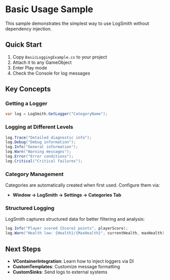 # Basic Usage Sample

This sample demonstrates the simplest way to use LogSmith without dependency injection.

## Quick Start

1. Copy `BasicLoggingExample.cs` to your project
2. Attach it to any GameObject
3. Enter Play mode
4. Check the Console for log messages

## Key Concepts

### Getting a Logger

```csharp
var log = LogSmith.GetLogger("CategoryName");
```

### Logging at Different Levels

```csharp
log.Trace("Detailed diagnostic info");
log.Debug("Debug information");
log.Info("General information");
log.Warn("Warning messages");
log.Error("Error conditions");
log.Critical("Critical failures");
```

### Category Management

Categories are automatically created when first used. Configure them via:
- **Window → LogSmith → Settings → Categories Tab**

### Structured Logging

LogSmith captures structured data for better filtering and analysis:

```csharp
log.Info("Player scored {Score} points", playerScore);
log.Warn("Health low: {Health}/{MaxHealth}", currentHealth, maxHealth);
```

## Next Steps

- **VContainerIntegration**: Learn how to inject loggers via DI
- **CustomTemplates**: Customize message formatting
- **CustomSinks**: Send logs to external systems
